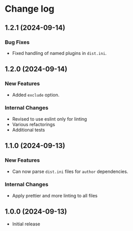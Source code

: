 # Change log

## 1.2.1 (2024-09-14)

### Bug Fixes

* Fixed handling of named plugins in `dist.ini`.

## 1.2.0 (2024-09-14)

### New Features

* Added `exclude` option.

### Internal Changes

* Revised to use eslint only for linting
* Various refactorings
* Additional tests

## 1.1.0 (2024-09-13)

### New Features

* Can now parse `dist.ini` files for `author` dependencies.

### Internal Changes

* Apply prettier and more linting to all files

## 1.0.0 (2024-09-13)

* Initial release
